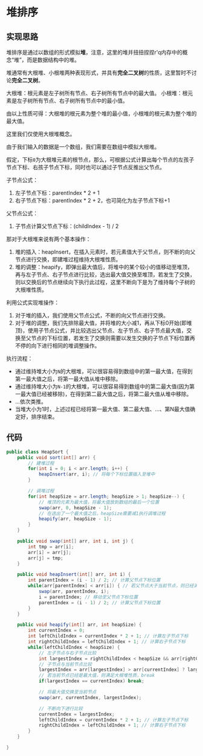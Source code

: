 # 堆排序

## 实现思路

堆排序是通过以数组的形式模拟**堆**，注意，这里的堆并扭扭捏捏r'q内存中的概念“堆”，而是数据结构中的堆。

堆通常有大根堆、小根堆两种表现形式，并具有**完全二叉树**的性质，这里暂时不讨论**完全二叉树**。

大根堆：根元素是左子树所有节点、右子树所有节点中的最大值。
小根堆：根元素是左子树所有节点、右子树所有节点中的最小值。

由以上性质可得：大根堆的根元素为整个堆的最小值，小根堆的根元素为整个堆的最大值。

这里我们仅使用大根堆概念。

由于我们输入的数据是一个数组，我们需要在数组中模拟大根堆。

假定，下标`0`为大根堆元素的根节点，那么，可根据公式计算出每个节点的左孩子节点下标、右孩子节点下标，同时也可以通过子节点反推出父节点。

子节点公式：
1. 左子节点下标：parentIndex * 2 + 1
2. 右子节点下标：parentIndex * 2 + 2，也可简化为左子节点下标+1

父节点公式：
1. 子节点计算父节点下标：(childIndex - 1) / 2

那对于大根堆来说有两个基本操作：
1. 堆的插入：heapInsert，在插入元素时，若元素值大于父节点，则不断的向父节点进行交换，即建堆过程维持大根堆性质。
2. 堆的调整：heapify，即弹出最大值后，将堆中的某个较小的值移动至堆顶，再与左子节点、右子节点进行比较，选出最大值交换至堆顶，若发生了交换，则以交换后的节点继续向下执行此过程，这里不断向下是为了维持每个子树的大根堆性质。

利用公式实现堆操作：
1. 对于堆的插入，我们使用父节点公式，不断的向父节点进行交换。
2. 对于堆的调整，我们先排除最大值，并将堆的大小减1，再从下标0开始(即堆顶)，使用子节点公式，并比较选出父节点、左子节点、右子节点最大值，交换至父节点的下标位置，若发生了交换则需要以发生交换的子节点下标位置再不停的向下进行相同的堆调整操作。

执行流程：
- 通过维持堆大小为`N`的大根堆，可以很容易得到数组中的第一最大值，在得到第一最大值之后，将第一最大值从堆中移除。
- 通过维持堆大小为`N-1`的大根堆，可以很容易得到数组中的第二最大值(因为第一最大值已经被移除)，在得到第二最大值之后，将第二最大值从堆中移除。
- ...依次类推。
- 当堆大小为1时，上述过程已经将第一最大值、第二最大值、...、第N最大值确定好，排序结束。

## 代码

```java
public class HeapSort {
    public void sort(int[] arr) {
        // 建堆过程
        for(int i = 0; i < arr.length; i++) {
            heapInsert(arr, i); // 将每个下标位置插入至堆中
        }

        // 调堆过程
        for(int heapSize = arr.length; heapSize > 1; heapSize--) {
            // 堆顶的元素为最大值，将最大值放到数组的最后一个位置
            swap(arr, 0, heapSize - 1);
            // 在选出了一个最大值之后，heapSize需要减1执行调堆过程
            heapify(arr, heapSize - 1);
        }
    }

    public void swap(int[] arr, int i, int j) {
        int tmp = arr[i];
        arr[i] = arr[j];
        arr[j] = tmp;
    }

    public void heapInsert(int[] arr, int i) {
        int parentIndex = (i - 1) / 2; // 计算父节点下标位置
        while(arr[parentIndex] < arr[i]) { // 若父节点大于当前节点，则已经满足了大根堆性质，跳出循环
            swap(arr, parentIndex, i);
            i = parentIndex; // 移动至父节点下标位置
            parentIndex = (i - 1) / 2; // 计算父节点下标位置
        }
    }

    public void heapify(int[] arr, int heapSize) {
        int currentIndex = 0;
        int leftChildIndex = currentIndex * 2 + 1; // 计算左子节点下标
        int rightChildIndex = leftChildIndex + 1; // 计算右子节点下标
        while(leftChildIndex < heapSize) {
            // 左子节点与右子节点比较
            int largestIndex = rightChildIndex < heapSize && arr[rightChildIndex] > arr[leftChildIndex] ? rightChildIndex: leftChildIndex;
            // 子节点与当前节点比较
            largestIndex = arr[largestIndex] > arr[currentIndex] ? largestIndex: currentIndex;
            // 若当前节点已经是最大值，则满足大根堆性质，break
            if(largestIndex == currentIndex) break;

            // 将最大值交换至当前节点
            swap(arr, currentIndex, largestIndex);

            // 不断向下进行比较
            currentIndex = largestIndex;
            leftChildIndex = currentIndex * 2 + 1; // 计算左子节点下标
            rightChildIndex = leftChildIndex + 1; // 计算右子节点下标
        }
    }

}
```
